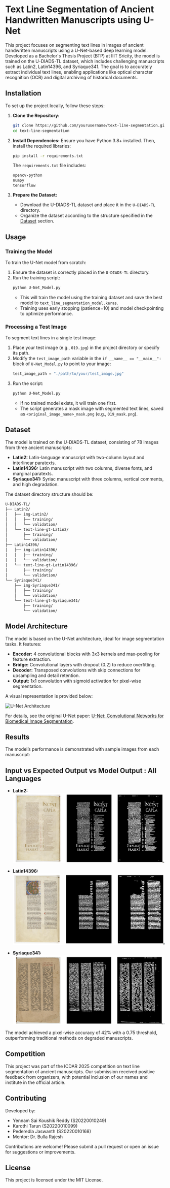 # Text Line Segmentation of Ancient Handwritten Manuscripts using U-Net

This project focuses on segmenting text lines in images of ancient handwritten manuscripts using a U-Net-based deep learning model. Developed as a Bachelor's Thesis Project (BTP) at IIIT Sricity, the model is trained on the U-DIADS-TL dataset, which includes challenging manuscripts such as Latin2, Latin14396, and Syriaque341. The goal is to accurately extract individual text lines, enabling applications like optical character recognition (OCR) and digital archiving of historical documents.

## Installation

To set up the project locally, follow these steps:

1. **Clone the Repository:**
   ```bash
   git clone https://github.com/yourusername/text-line-segmentation.git
   cd text-line-segmentation
   ```

2. **Install Dependencies:**
   Ensure you have Python 3.8+ installed. Then, install the required libraries:
   ```bash
   pip install -r requirements.txt
   ```
   The `requirements.txt` file includes:
   ```
   opencv-python
   numpy
   tensorflow
   ```

3. **Prepare the Dataset:**
   - Download the U-DIADS-TL dataset and place it in the `U-DIADS-TL` directory.
   - Organize the dataset according to the structure specified in the [Dataset](#dataset) section.

## Usage

### Training the Model
To train the U-Net model from scratch:
1. Ensure the dataset is correctly placed in the `U-DIADS-TL` directory.
2. Run the training script:
   ```bash
   python U-Net_Model.py
   ```
   - This will train the model using the training dataset and save the best model to `text_line_segmentation_model.keras`.
   - Training uses early stopping (patience=10) and model checkpointing to optimize performance.

### Processing a Test Image
To segment text lines in a single test image:
1. Place your test image (e.g., `019.jpg`) in the project directory or specify its path.
2. Modify the `test_image_path` variable in the `if __name__ == "__main__":` block of `U-Net_Model.py` to point to your image:
   ```python
   test_image_path = "./path/to/your/test_image.jpg"
   ```
3. Run the script:
   ```bash
   python U-Net_Model.py
   ```
   - If no trained model exists, it will train one first.
   - The script generates a mask image with segmented text lines, saved as `<original_image_name>_mask.png` (e.g., `019_mask.png`).

## Dataset

The model is trained on the U-DIADS-TL dataset, consisting of 78 images from three ancient manuscripts:
- **Latin2:** Latin-language manuscript with two-column layout and interlinear paratexts.
- **Latin14396:** Latin manuscript with two columns, diverse fonts, and marginal paratexts.
- **Syriaque341:** Syriac manuscript with three columns, vertical comments, and high degradation.

The dataset directory structure should be:
```
U-DIADS-TL/
├── Latin2/
│   ├── img-Latin2/
│   │   ├── training/
│   │   └── validation/
│   └── text-line-gt-Latin2/
│       ├── training/
│       └── validation/
├── Latin14396/
│   ├── img-Latin14396/
│   │   ├── training/
│   │   └── validation/
│   └── text-line-gt-Latin14396/
│       ├── training/
│       └── validation/
└── Syriaque341/
    ├── img-Syriaque341/
    │   ├── training/
    │   └── validation/
    └── text-line-gt-Syriaque341/
        ├── training/
        └── validation/
```

## Model Architecture

The model is based on the U-Net architecture, ideal for image segmentation tasks. It features:
- **Encoder:** 4 convolutional blocks with 3x3 kernels and max-pooling for feature extraction.
- **Bridge:** Convolutional layers with dropout (0.2) to reduce overfitting.
- **Decoder:** Transposed convolutions with skip connections for upsampling and detail retention.
- **Output:** 1x1 convolution with sigmoid activation for pixel-wise segmentation.

A visual representation is provided below:

![U-Net Architecture](screenshots/unet_architecture.png)

For details, see the original U-Net paper: [U-Net: Convolutional Networks for Biomedical Image Segmentation](https://arxiv.org/abs/1505.04597).

## Results

The model’s performance is demonstrated with sample images from each manuscript:

## Input vs Expected Output vs Model Output : All Languages
- **Latin2:**
  ![Input, Expected Output, Model Output](https://github.com/KoushikReddy9963/Text-line-segmentation-of-ancient-Handwritten-manuscripts/blob/main/Screenshots/1.png?raw=true)


- **Latin14396:**
  ![Input, Expected Output, Model Output](https://github.com/KoushikReddy9963/Text-line-segmentation-of-ancient-Handwritten-manuscripts/blob/main/Screenshots/2.png?raw=true)

- **Syriaque341:**
  ![Input, Expected Output, Model Output](https://github.com/KoushikReddy9963/Text-line-segmentation-of-ancient-Handwritten-manuscripts/blob/main/Screenshots/3.png?raw=true)

The model achieved a pixel-wise accuracy of 42% with a 0.75 threshold, outperforming traditional methods on degraded manuscripts.

## Competition

This project was part of the ICDAR 2025 competition on text line segmentation of ancient manuscripts. Our submission received positive feedback from organizers, with potential inclusion of our names and institute in the official article.

## Contributing

Developed by:
- Yennam Sai Koushik Reddy (S20220010249)
- Karothi Tarun (S20220010099)
- Pederedla Jaswanth (S20220010168)
- Mentor: Dr. Bulla Rajesh

Contributions are welcome! Please submit a pull request or open an issue for suggestions or improvements.

## License

This project is licensed under the MIT License.
